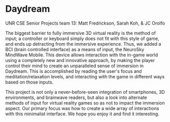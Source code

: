 Daydream
========

UNR CSE Senior Projects team 13: Matt Fredrickson, Sarah Koh, & JC Orolfo

The biggest barrier to fully immersive 3D virtual reality is the method of input; a controller or keyboard simply does not fit with this style of game, and ends up detracting from the immersive experience. Thus, we added a BCI (brain controlled interface) as a means of input, the NeuroSky MindWave Mobile. This device allows interaction with the in-game world using a completely new and innovative approach, by making the player control their mind to create an unparalleled sense of immersion in Daydream. This is accomplished by reading the user's focus and meditation/relaxation levels, and interacting with the game in different ways based on those inputs.

This project is not only a never-before-seen integration of smartphones, 3D environments, and brainwave readers, but also a look into alternate methods of input for virtual reality games so as not to impact the immersion aspect. Our primary focus was how to create a wide array of interactions with this minimalist interface. We hope you enjoy it and find it interesting.
